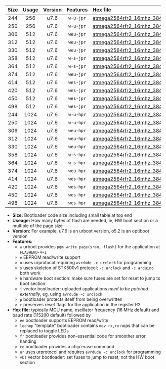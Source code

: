 |Size|Usage|Version|Features|Hex file|
|:-:|:-:|:-:|:-:|:--|
|244|256|u7.6|`w-u-jpr`|[atmega2564rfr2_16mhz_38400bps_ur_vbl.hex](https://raw.githubusercontent.com/stefanrueger/urboot/main/atmega2564rfr2_16mhz_38400bps_ur_vbl.hex)|
|250|256|u7.6|`w-u-jpr`|[atmega2564rfr2_16mhz_38400bps_lednop_ur_vbl.hex](https://raw.githubusercontent.com/stefanrueger/urboot/main/atmega2564rfr2_16mhz_38400bps_lednop_ur_vbl.hex)|
|306|512|u7.6|`weu-jpr`|[atmega2564rfr2_16mhz_38400bps_ee_ur_vbl.hex](https://raw.githubusercontent.com/stefanrueger/urboot/main/atmega2564rfr2_16mhz_38400bps_ee_ur_vbl.hex)|
|312|512|u7.6|`weu-jpr`|[atmega2564rfr2_16mhz_38400bps_ee_lednop_ur_vbl.hex](https://raw.githubusercontent.com/stefanrueger/urboot/main/atmega2564rfr2_16mhz_38400bps_ee_lednop_ur_vbl.hex)|
|330|512|u7.6|`weu-jpr`|[atmega2564rfr2_16mhz_38400bps_ee_lednop_fr_ur_vbl.hex](https://raw.githubusercontent.com/stefanrueger/urboot/main/atmega2564rfr2_16mhz_38400bps_ee_lednop_fr_ur_vbl.hex)|
|358|512|u7.6|`w-s-jpr`|[atmega2564rfr2_16mhz_38400bps_vbl.hex](https://raw.githubusercontent.com/stefanrueger/urboot/main/atmega2564rfr2_16mhz_38400bps_vbl.hex)|
|364|512|u7.6|`w-s-jpr`|[atmega2564rfr2_16mhz_38400bps_lednop_vbl.hex](https://raw.githubusercontent.com/stefanrueger/urboot/main/atmega2564rfr2_16mhz_38400bps_lednop_vbl.hex)|
|374|512|u7.6|`weu-jpr`|[atmega2564rfr2_16mhz_38400bps_ee_lednop_fr_ce_ur_vbl.hex](https://raw.githubusercontent.com/stefanrueger/urboot/main/atmega2564rfr2_16mhz_38400bps_ee_lednop_fr_ce_ur_vbl.hex)|
|414|512|u7.6|`wes-jpr`|[atmega2564rfr2_16mhz_38400bps_ee_vbl.hex](https://raw.githubusercontent.com/stefanrueger/urboot/main/atmega2564rfr2_16mhz_38400bps_ee_vbl.hex)|
|420|512|u7.6|`wes-jpr`|[atmega2564rfr2_16mhz_38400bps_ee_lednop_vbl.hex](https://raw.githubusercontent.com/stefanrueger/urboot/main/atmega2564rfr2_16mhz_38400bps_ee_lednop_vbl.hex)|
|450|512|u7.6|`wes-jpr`|[atmega2564rfr2_16mhz_38400bps_ee_lednop_fr_vbl.hex](https://raw.githubusercontent.com/stefanrueger/urboot/main/atmega2564rfr2_16mhz_38400bps_ee_lednop_fr_vbl.hex)|
|498|512|u7.6|`wes-jpr`|[atmega2564rfr2_16mhz_38400bps_ee_lednop_fr_ce_vbl.hex](https://raw.githubusercontent.com/stefanrueger/urboot/main/atmega2564rfr2_16mhz_38400bps_ee_lednop_fr_ce_vbl.hex)|
|244|1024|u7.6|`w-u-hpr`|[atmega2564rfr2_16mhz_38400bps_ur.hex](https://raw.githubusercontent.com/stefanrueger/urboot/main/atmega2564rfr2_16mhz_38400bps_ur.hex)|
|250|1024|u7.6|`w-u-hpr`|[atmega2564rfr2_16mhz_38400bps_lednop_ur.hex](https://raw.githubusercontent.com/stefanrueger/urboot/main/atmega2564rfr2_16mhz_38400bps_lednop_ur.hex)|
|306|1024|u7.6|`weu-hpr`|[atmega2564rfr2_16mhz_38400bps_ee_ur.hex](https://raw.githubusercontent.com/stefanrueger/urboot/main/atmega2564rfr2_16mhz_38400bps_ee_ur.hex)|
|312|1024|u7.6|`weu-hpr`|[atmega2564rfr2_16mhz_38400bps_ee_lednop_ur.hex](https://raw.githubusercontent.com/stefanrueger/urboot/main/atmega2564rfr2_16mhz_38400bps_ee_lednop_ur.hex)|
|330|1024|u7.6|`weu-hpr`|[atmega2564rfr2_16mhz_38400bps_ee_lednop_fr_ur.hex](https://raw.githubusercontent.com/stefanrueger/urboot/main/atmega2564rfr2_16mhz_38400bps_ee_lednop_fr_ur.hex)|
|358|1024|u7.6|`w-s-hpr`|[atmega2564rfr2_16mhz_38400bps.hex](https://raw.githubusercontent.com/stefanrueger/urboot/main/atmega2564rfr2_16mhz_38400bps.hex)|
|364|1024|u7.6|`w-s-hpr`|[atmega2564rfr2_16mhz_38400bps_lednop.hex](https://raw.githubusercontent.com/stefanrueger/urboot/main/atmega2564rfr2_16mhz_38400bps_lednop.hex)|
|374|1024|u7.6|`weu-hpr`|[atmega2564rfr2_16mhz_38400bps_ee_lednop_fr_ce_ur.hex](https://raw.githubusercontent.com/stefanrueger/urboot/main/atmega2564rfr2_16mhz_38400bps_ee_lednop_fr_ce_ur.hex)|
|414|1024|u7.6|`wes-hpr`|[atmega2564rfr2_16mhz_38400bps_ee.hex](https://raw.githubusercontent.com/stefanrueger/urboot/main/atmega2564rfr2_16mhz_38400bps_ee.hex)|
|420|1024|u7.6|`wes-hpr`|[atmega2564rfr2_16mhz_38400bps_ee_lednop.hex](https://raw.githubusercontent.com/stefanrueger/urboot/main/atmega2564rfr2_16mhz_38400bps_ee_lednop.hex)|
|450|1024|u7.6|`wes-hpr`|[atmega2564rfr2_16mhz_38400bps_ee_lednop_fr.hex](https://raw.githubusercontent.com/stefanrueger/urboot/main/atmega2564rfr2_16mhz_38400bps_ee_lednop_fr.hex)|
|498|1024|u7.6|`wes-hpr`|[atmega2564rfr2_16mhz_38400bps_ee_lednop_fr_ce.hex](https://raw.githubusercontent.com/stefanrueger/urboot/main/atmega2564rfr2_16mhz_38400bps_ee_lednop_fr_ce.hex)|

- **Size:** Bootloader code size including small table at top end
- **Useage:** How many bytes of flash are needed, ie, HW boot section or a multiple of the page size
- **Version:** For example, u7.6 is an urboot version, o5.2 is an optiboot version
- **Features:**
  + `w` urboot provides `pgm_write_page(sram, flash)` for the application at `FLASHEND-4+1`
  + `e` EEPROM read/write support
  + `u` uses urprotocol requiring `avrdude -c urclock` for programming
  + `s` uses skeleton of STK500v1 protocol; `-c urclock` and `-c arduino` both work
  + `h` hardware boot section: make sure fuses are set for reset to jump to boot section
  + `j` vector bootloader: uploaded applications *need to be patched externally*, eg, using `avrdude -c urclock`
  + `p` bootloader protects itself from being overwritten
  + `r` preserves reset flags for the application in the register R2
- **Hex file:** typically MCU name, oscillator frequency (16 MHz default) and baud rate (115200 default) followed by
  + `ee` bootloader supports EEPROM read/write
  + `lednop` "template" bootloader contains `mov rx,rx` nops that can be replaced to toggle LEDs
  + `fr` bootloader provides non-essential code for smoother error handing
  + `ce` bootloader provides a chip erase command
  + `ur` uses urprotocol and requires `avrdude -c urclock` for programming
  + `vbl` vector bootloader: set fuses to jump to reset, not the HW boot section
